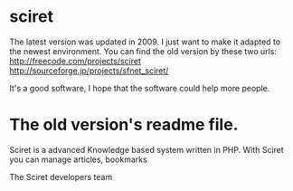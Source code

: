 sciret
======



The latest version was updated in 2009.
I just want to make it adapted to the newest environment.
You can find the old version by these two urls:
http://freecode.com/projects/sciret
http://sourceforge.jp/projects/sfnet_sciret/

It's a good software, I hope that the software could help more people.


The old version's readme file.
======
Sciret is a advanced Knowledge based system written in PHP.
With Sciret you can manage articles, bookmarks 



The Sciret developers team
 
